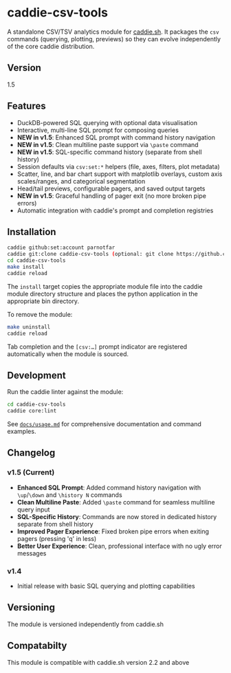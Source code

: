 # caddie-csv-tools

A standalone CSV/TSV analytics module for [caddie.sh](https://github.com/parnotfar/caddie.sh). It packages the `csv`
commands (querying, plotting, previews) so they can evolve independently of the core caddie distribution.

## Version

1.5

## Features

- DuckDB-powered SQL querying with optional data visualisation
- Interactive, multi-line SQL prompt for composing queries
- **NEW in v1.5**: Enhanced SQL prompt with command history navigation
- **NEW in v1.5**: Clean multiline paste support via `\paste` command
- **NEW in v1.5**: SQL-specific command history (separate from shell history)
- Session defaults via `csv:set:*` helpers (file, axes, filters, plot metadata)
- Scatter, line, and bar chart support with matplotlib overlays, custom axis scales/ranges, and categorical segmentation
- Head/tail previews, configurable pagers, and saved output targets
- **NEW in v1.5**: Graceful handling of pager exit (no more broken pipe errors)
- Automatic integration with caddie's prompt and completion registries

## Installation

```bash
caddie github:set:account parnotfar
caddie git:clone caddie-csv-tools (optional: git clone https://github.com/parnotfar/caddie-csv-tools.git)
cd caddie-csv-tools
make install
caddie reload
```

The `install` target copies the appropriate module file into the caddie module directory structure and places the python
application in the appropriate bin directory.

To remove the module:

```bash
make uninstall
caddie reload
```

Tab completion and the `[csv:…]` prompt indicator are registered automatically when the module is sourced.

## Development

Run the caddie linter against the module:

```bash
cd caddie-csv-tools
caddie core:lint
```

See [`docs/usage.md`](docs/usage.md) for comprehensive documentation and command examples.

## Changelog

### v1.5 (Current)
- **Enhanced SQL Prompt**: Added command history navigation with `\up`/`\down` and `\history N` commands
- **Clean Multiline Paste**: Added `\paste` command for seamless multiline query input
- **SQL-Specific History**: Commands are now stored in dedicated history separate from shell history
- **Improved Pager Experience**: Fixed broken pipe errors when exiting pagers (pressing 'q' in less)
- **Better User Experience**: Clean, professional interface with no ugly error messages

### v1.4
- Initial release with basic SQL querying and plotting capabilities

## Versioning

The module is versioned independently from caddie.sh

## Compatabilty

This module is compatible with caddie.sh version 2.2 and above
